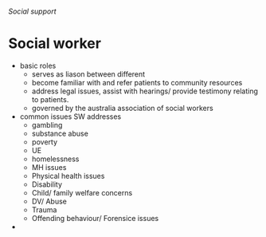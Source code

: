 ###### Social support

# Social worker
- basic roles
    + serves as liason between different
    + become familiar with and refer patients to community resources
    + address legal issues, assist with hearings/ provide testimony relating to patients. 
    + governed by the australia association of social workers
- common issues SW addresses
    + gambling
    + substance abuse
    + poverty
    + UE
    + homelessness
    + MH issues
    + Physical health issues
    + Disability
    + Child/ family welfare concerns
    + DV/ Abuse
    + Trauma
    + Offending behaviour/ Forensice issues
- 